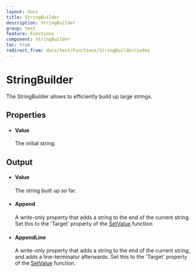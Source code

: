 ```yaml
---
layout: docs
title: StringBuilder
description: StringBuilder
group: text
feature: Functions
component: StringBuilder
toc: true
redirect_from: docs/text/Functions/StringBuilder/index
---
```

StringBuilder
======================

The StringBuilder allows to efficiently build up large strings.

Properties
----------

-  #### Value

    The initial string.

Output
------

- #### Value

    The string built up so far.

- #### Append

    A write-only property that adds a string to the end of the current string. Set this to the 'Target' property of the [SetValue](https://linx.software/plugins/BuiltIn/Functions/SetValue/) function.

- #### AppendLine

    A write-only property that adds a string to the end of the current string, and adds a line-terminator afterwards. Set this to the 'Target' property of the [SetValue](https://linx.software/plugins/BuiltIn/Functions/SetValue/) function.
 

